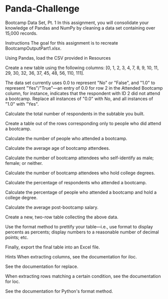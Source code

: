 # Panda-Challenge
Bootcamp Data Set, Pt. 1
In this assignment, you will consolidate your knowledge of Pandas and NumPy by cleaning a data set containing over 15,000 records.

Instructions
The goal for this assignment is to recreate BootcampOutputPart1.xlsx.

Using Pandas, load the CSV provided in Resources

Create a new table using the following columns: [0, 1, 2, 3, 4, 7, 8, 9, 10, 11, 29, 30, 32, 36, 37, 45, 48, 56, 110, 111].

The data set currently uses 0.0 to represent "No" or "False", and "1.0" to represent "Yes"/"True"—an entry of 0.0 for row 2 in the Attended Bootcamp column, for instance, indicates that the respondent with ID 2 did not attend a bootcamp. Replace all instances of "0.0" with No, and all instances of "1.0" with "Yes".

Calculate the total number of respondents in the subtable you built.

Create a table out of the rows corresponding only to people who did attend a bootcamp.

Calculate the number of people who attended a bootcamp.

Calculate the average age of bootcamp attendees.

Calculate the number of bootcamp attendees who self-identify as male; female; or neither.

Calculate the number of bootcamp attendees who hold college degrees.

Calculate the percentage of respondents who attended a bootcamp.

Calculate the percentage of people who attended a bootcamp and hold a college degree.

Calculate the average post-bootcamp salary.

Create a new, two-row table collecting the above data.

Use the format method to prettify your table—i.e., use format to display percents as percents; display numbers to a reasonable number of decimal points; etc.

Finally, export the final table into an Excel file.

Hints
When extracting columns, see the documentation for iloc.

See the documentation for replace.

When extracting rows matching a certain condition, see the documentation for loc.

See the documentation for Python's format method.
